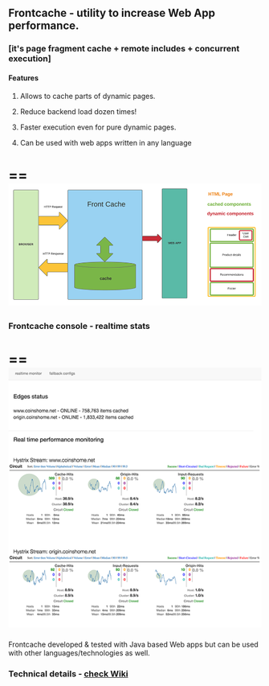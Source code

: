 
## Frontcache - utility to increase Web App performance.

### [it's page fragment cache + remote includes + concurrent execution]

#### Features

1. Allows to cache parts of dynamic pages.

2. Reduce backend load dozen times! 
   
3. Faster execution even for pure dynamic pages.

4. Can be used with web apps written in any language

==
![Alt](images/how-it-works.png "Frontcache overview")
==

### Frontcache console - realtime stats
==
![Alt](images/fc-console-screen.png "Frontcache console demo")
==

Frontcache developed & tested with Java based Web apps but can be used with other languages/technologies as well. 

### Technical details - [check Wiki](https://github.com/eternita/frontcache/wiki "check Wiki")
